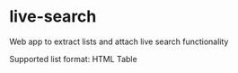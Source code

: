 live-search
===========
Web app to extract lists and attach live search functionality

Supported list format: HTML Table
